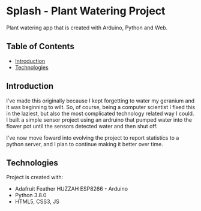 # Splash - Plant Watering Project
Plant watering app that is created with Arduino, Python and Web.

## Table of Contents
* [Introduction](#Introduction)
* [Technologies](#Technologies)

## Introduction
I've made this originally because I kept forgetting to water my geranium and it was beginning to wilt. So, of course, being a computer scientist I fixed this in the laziest, but also the most complicated technology related way I could. I built a simple sensor project using an ardruino that pumped water into the flower pot until the sensors detected water and then shut off. 

I've now move foward into evolving the project to report statistics to a python server, and I plan to continue making it better over time.

## Technologies
Project is created with:
* Adafruit Feather HUZZAH ESP8266 - Arduino
* Python 3.8.0
* HTML5, CSS3, JS
